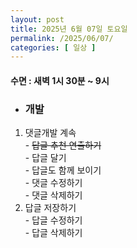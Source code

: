 ```yaml
---
layout: post
title: 2025년 6월 07일 토요일
permalink: /2025/06/07/
categories: [ 일상 ]
---
```

#### 수면 : 새벽 1시 30분 ~ 9시
* ### 개발
1. 댓글개발 계속<br>- ~~답글 추천 연출하기~~<br>- 답글 달기<br>- 답글도 함께 보이기<br>- 댓글 수정하기<br>- 댓글 삭제하기
1. 답글 저장하기<br>- 답글 수정하기<br>- 답글 삭제하기
